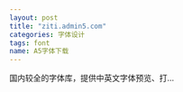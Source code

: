 ```yaml
---
layout: post
title: "ziti.admin5.com"
categories: 字体设计
tags: font
name: A5字体下载
---
```


国内较全的字体库，提供中英文字体预览、打...
<!--break-->
